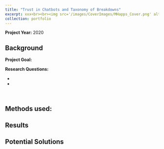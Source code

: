 ```yaml
---
title: "Trust in Chatbots and Taxonomy of Breakdowns"
excerpt: xxx<br><br><img src='/images/CoverImages/MHapps_Cover.png' alt = 'Evaluative Research. Mental Health App Content Analysis. Exploring common app features and pricing strategies. Quantitative, Competitive Analysis, Content Analysis'>"
collection: portfolio
---
```

**Project Year:** 2020 <br>

## Background


**Project Goal:**  <br>

**Research Questions:** <br>
-  <br>
-  <br>
<br>


## Methods used: 

## Results


## Potential Solutions


